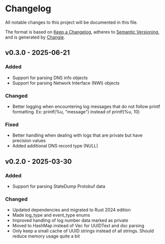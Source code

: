 # Changelog
All notable changes to this project will be documented in this file.

The format is based on [Keep a Changelog](https://keepachangelog.com/en/1.0.0/),
adheres to [Semantic Versioning](https://semver.org/spec/v2.0.0.html),
and is generated by [Changie](https://github.com/miniscruff/changie).


## v0.3.0 - 2025-06-21
### Added
* Support for parsing DNS info objects
* Support for parsing Network Interface (NWI) objects
### Changed
* Better logging when encountering log messages that do not follow printf formatting. Ex: printf(%u, "message") instead of printf(%u, 10)
### Fixed
* Better handling when dealing with logs that are private but have precision values
* Added additional DNS record type (NULL)

## v0.2.0 - 2025-03-30
### Added
* Support for parsing StateDump Protobuf data
### Changed
* Updated dependencies and migrated to Rust 2024 edition
* Made log_type and event_type enums
* Improved handling of log number data marked as private
* Moved to HashMap instead of Vec for UUIDText and dsc parsing
* Only keep a small cache of UUID strings instead of all strings. Should reduce memory usage quite a bit

